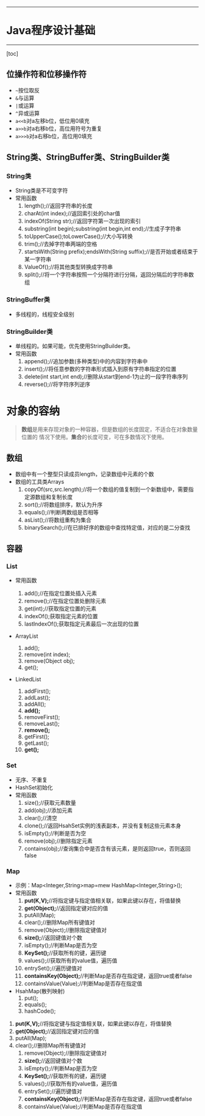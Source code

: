 
---

# Java程序设计基础

---
[toc]

## 位操作符和位移操作符

* `~`按位取反
* `&`与运算
* `|`或运算
* `^`异或运算
* `a<<b`对a左移b位，低位用0填充
* `a>>b`对a右移b位，高位用符号为重复
* `a>>>b`对a右移b位，高位用0填充

## String类、StringBuffer类、StringBuilder类

### String类

* String类是不可变字符
* 常用函数
     1. length();//返回字符串的长度
     2. charAt(int index);//返回索引处的char值
     3. indexOf(String str);//返回字符第一次出现的索引
     4. substring(int begin);substring(int begin,int end);//生成子字符串
     5. toUpperCase();toLowerCase();//大小写转换
     6. trim();//去掉字符串两端的空格
     7. startsWith(String prefix);endsWith(String suffix);//是否开始或者结束于某一字符串
     8. ValueOf();//将其他类型转换成字符串
     9. split();//将一个字符串按照一个分隔符进行分隔，返回分隔后的字符串数组

### StringBuffer类

* 多线程的，线程安全级别

### StringBuilder类

* 单线程的。如果可能，优先使用StringBuilder类。
* 常用函数
     1. append();//追加参数(多种类型)中的内容到字符串中
     2. insert();//将任意参数的字符串形式插入到原有字符串指定的位置
     3. delete(int start,int end);//删除从start到end-1为止的一段字符串序列
     4. reverse();//将字符序列逆序

# 对象的容纳

>**数组**是用来存现对象的一种容器，但是数组的长度固定，不适合在对象数量位置的 情况下使用。**集合**的长度可变，可在多数情况下使用。

## 数组

* 数组中有一个整型只读成员length，记录数组中元素的个数
* 数组的工具类Arrays
     1. copyOf(src,src.length);//将一个数组的值复制到一个新数组中，需要指定源数组和复制长度
     2. sort();//将数组排序，默认为升序
     3. equals();//判断两数组是否相等
     4. asList();//将数组重构为集合
     5. binarySearch();//在已排好序的数组中查找特定值，对应的是二分查找

## 容器

### List

* 常用函数
     1. add();//在指定位置处插入元素
     2. remove();//在指定位置处删除元素
     3. get(int);//获取指定位置的元素
     4. indexOf();获取指定元素的位置
     5. lastIndexOf();获取指定元素最后一次出现的位置
  
* ArrayList
     1. add();
     2. remove(int index);
     3. remove(Object obj);
     4. get();
* LinkedList
     1. addFirst();
     2. addLast();
     3. addAll();
     4. **add();**
     5. removeFirst();
     6. removeLast();
     7. **remove();**
     8. getFirst();
     9. getLast();
     10. **get();**

### Set

* 无序、不重复
* HashSet初始化
* 常用函数
     1. size();//获取元素数量
     2. add(obj);//添加元素
     3. clear();//清空
     4. clone();//返回HsahSet实例的浅表副本，并没有复制这些元素本身
     5. isEmpty();//判断是否为空
     6. remove(obj);//删除指定元素
     7. contains(obj);//查询集合中是否含有该元素，是则返回true，否则返回false

### Map

* 示例：Map<Integer,String>map=mew HashMap<Integer,String>();
* 常用函数
     1. **put(K,V);**//将指定键与指定值相关联，如果此键以存在，将值替换
     2. **get(Object);**//返回指定键对应的值
     3. putAll(Map);
     4. clear();//删除Map所有键值对
     5. remove(Object);//删除指定键值对
     6. **size();**//返回键值对个数
     7. isEmpty();//判断Map是否为空
     8. **KeySet();**//获取所有的键，遍历键
     9. values();//获取所有的value值，遍历值
     10. entrySet();//遍历键值对
     11. **containsKey(Object);**//判断Map是否存在指定键，返回true或者false
     12. containsValue(Value);//判断Map是否存在指定值
* HsahMap(散列映射)
     1. put();
     2. equals();
     3. hashCode();

1. **put(K,V);**//将指定键与指定值相关联，如果此键以存在，将值替换
2. **get(Object);**//返回指定键对应的值
3. putAll(Map);
4. clear();//删除Map所有键值对
     1. remove(Object);//删除指定键值对
     2. **size();**//返回键值对个数
     3. isEmpty();//判断Map是否为空
     4. **KeySet();**//获取所有的键，遍历键
     5. values();//获取所有的value值，遍历值
     6.  entrySet();//遍历键值对
     7.  **containsKey(Object);**//判断Map是否存在指定键，返回true或者false
     8.  containsValue(Value);//判断Map是否存在指定值

